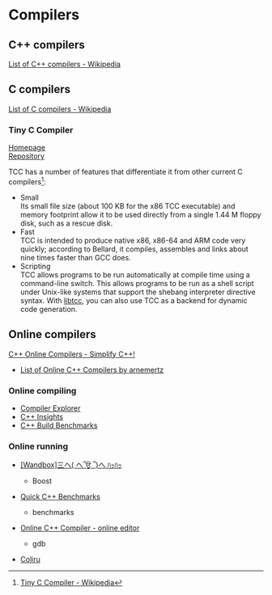 # Compilers
## C++ compilers
[List of C++ compilers - Wikipedia](https://en.wikipedia.org/wiki/List_of_compilers#C++_compilers)

## C compilers
[List of C compilers - Wikipedia](https://en.wikipedia.org/wiki/List_of_compilers#C_compilers)

### Tiny C Compiler
[Homepage](https://bellard.org/tcc/)  
[Repository](https://repo.or.cz/w/tinycc.git)

TCC has a number of features that differentiate it from other current C compilers[^tcc-wiki]:
- Small  
  Its small file size (about 100 KB for the x86 TCC executable) and memory footprint allow it to be used directly from a single 1.44 M floppy disk, such as a rescue disk.
- Fast  
  TCC is intended to produce native x86, x86-64 and ARM code very quickly; according to Bellard, it compiles, assembles and links about nine times faster than GCC does.
- Scripting  
  TCC allows programs to be run automatically at compile time using a command-line switch. This allows programs to be run as a shell script under Unix-like systems that support the shebang interpreter directive syntax. With [libtcc](https://repo.or.cz/tinycc.git/blob/HEAD:/libtcc.h), you can also use TCC as a backend for dynamic code generation.

## Online compilers
[C++ Online Compilers - Simplify C++!](https://arne-mertz.de/2017/05/online-compilers/)
- [List of Online C++ Compilers by arnemertz](https://arnemertz.github.io/online-compilers/)

### Online compiling
- [Compiler Explorer](https://godbolt.org/)
- [C++ Insights](https://cppinsights.io/)
- [C++ Build Benchmarks](https://build-bench.com/)

### Online running
- [\[Wandbox\]三へ( へ՞ਊ ՞)へ ﾊｯﾊｯ](https://wandbox.org/)
  - Boost

- [Quick C++ Benchmarks](https://quick-bench.com/)
  - benchmarks

- [Online C++ Compiler - online editor](https://www.onlinegdb.com/online_c++_compiler)
  - gdb

- [Coliru](http://coliru.stacked-crooked.com/)

[^tcc-wiki]: [Tiny C Compiler - Wikipedia](https://en.wikipedia.org/wiki/Tiny_C_Compiler)